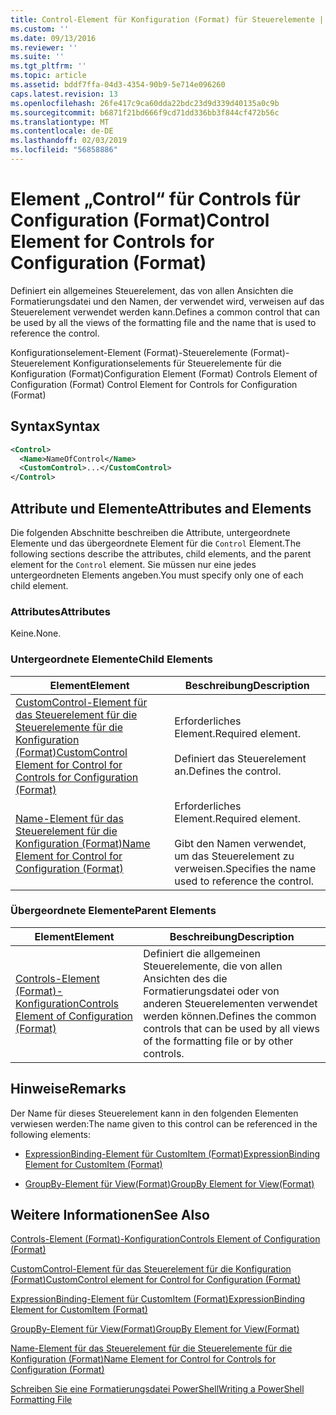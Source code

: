 ```yaml
---
title: Control-Element für Konfiguration (Format) für Steuerelemente | Microsoft-Dokumentation
ms.custom: ''
ms.date: 09/13/2016
ms.reviewer: ''
ms.suite: ''
ms.tgt_pltfrm: ''
ms.topic: article
ms.assetid: bddf7ffa-04d3-4354-90b9-5e714e096260
caps.latest.revision: 13
ms.openlocfilehash: 26fe417c9ca60dda22bdc23d9d339d40135a0c9b
ms.sourcegitcommit: b6871f21bd666f9cd71dd336bb3f844cf472b56c
ms.translationtype: MT
ms.contentlocale: de-DE
ms.lasthandoff: 02/03/2019
ms.locfileid: "56858886"
---
```

# <a name="control-element-for-controls-for-configuration-format"></a><span data-ttu-id="6a83f-102">Element „Control“ für Controls für Configuration (Format)</span><span class="sxs-lookup"><span data-stu-id="6a83f-102">Control Element for Controls for Configuration (Format)</span></span>

<span data-ttu-id="6a83f-103">Definiert ein allgemeines Steuerelement, das von allen Ansichten die Formatierungsdatei und den Namen, der verwendet wird, verweisen auf das Steuerelement verwendet werden kann.</span><span class="sxs-lookup"><span data-stu-id="6a83f-103">Defines a common control that can be used by all the views of the formatting file and the name that is used to reference the control.</span></span>

<span data-ttu-id="6a83f-104">Konfigurationselement-Element (Format)-Steuerelemente (Format)-Steuerelement Konfigurationselements für Steuerelemente für die Konfiguration (Format)</span><span class="sxs-lookup"><span data-stu-id="6a83f-104">Configuration Element (Format) Controls Element of Configuration (Format) Control Element for Controls for Configuration (Format)</span></span>

## <a name="syntax"></a><span data-ttu-id="6a83f-105">Syntax</span><span class="sxs-lookup"><span data-stu-id="6a83f-105">Syntax</span></span>

```xml
<Control>
  <Name>NameOfControl</Name>
  <CustomControl>...</CustomControl>
</Control>
```

## <a name="attributes-and-elements"></a><span data-ttu-id="6a83f-106">Attribute und Elemente</span><span class="sxs-lookup"><span data-stu-id="6a83f-106">Attributes and Elements</span></span>

<span data-ttu-id="6a83f-107">Die folgenden Abschnitte beschreiben die Attribute, untergeordnete Elemente und das übergeordnete Element für die `Control` Element.</span><span class="sxs-lookup"><span data-stu-id="6a83f-107">The following sections describe the attributes, child elements, and the parent element for the `Control` element.</span></span> <span data-ttu-id="6a83f-108">Sie müssen nur eine jedes untergeordneten Elements angeben.</span><span class="sxs-lookup"><span data-stu-id="6a83f-108">You must specify only one of each child element.</span></span>

### <a name="attributes"></a><span data-ttu-id="6a83f-109">Attributes</span><span class="sxs-lookup"><span data-stu-id="6a83f-109">Attributes</span></span>

<span data-ttu-id="6a83f-110">Keine.</span><span class="sxs-lookup"><span data-stu-id="6a83f-110">None.</span></span>

### <a name="child-elements"></a><span data-ttu-id="6a83f-111">Untergeordnete Elemente</span><span class="sxs-lookup"><span data-stu-id="6a83f-111">Child Elements</span></span>

|<span data-ttu-id="6a83f-112">Element</span><span class="sxs-lookup"><span data-stu-id="6a83f-112">Element</span></span>|<span data-ttu-id="6a83f-113">Beschreibung</span><span class="sxs-lookup"><span data-stu-id="6a83f-113">Description</span></span>|
|-------------|-----------------|
|[<span data-ttu-id="6a83f-114">CustomControl-Element für das Steuerelement für die Steuerelemente für die Konfiguration (Format)</span><span class="sxs-lookup"><span data-stu-id="6a83f-114">CustomControl Element for Control for Controls for Configuration (Format)</span></span>](./customcontrol-element-for-control-for-controls-for-configuration-format.md)|<span data-ttu-id="6a83f-115">Erforderliches Element.</span><span class="sxs-lookup"><span data-stu-id="6a83f-115">Required element.</span></span><br /><br /> <span data-ttu-id="6a83f-116">Definiert das Steuerelement an.</span><span class="sxs-lookup"><span data-stu-id="6a83f-116">Defines the control.</span></span>|
|[<span data-ttu-id="6a83f-117">Name-Element für das Steuerelement für die Konfiguration (Format)</span><span class="sxs-lookup"><span data-stu-id="6a83f-117">Name Element for Control for Configuration (Format)</span></span>](./name-element-for-control-for-controls-for-configuration-format.md)|<span data-ttu-id="6a83f-118">Erforderliches Element.</span><span class="sxs-lookup"><span data-stu-id="6a83f-118">Required element.</span></span><br /><br /> <span data-ttu-id="6a83f-119">Gibt den Namen verwendet, um das Steuerelement zu verweisen.</span><span class="sxs-lookup"><span data-stu-id="6a83f-119">Specifies the name used to reference the control.</span></span>|

### <a name="parent-elements"></a><span data-ttu-id="6a83f-120">Übergeordnete Elemente</span><span class="sxs-lookup"><span data-stu-id="6a83f-120">Parent Elements</span></span>

|<span data-ttu-id="6a83f-121">Element</span><span class="sxs-lookup"><span data-stu-id="6a83f-121">Element</span></span>|<span data-ttu-id="6a83f-122">Beschreibung</span><span class="sxs-lookup"><span data-stu-id="6a83f-122">Description</span></span>|
|-------------|-----------------|
|[<span data-ttu-id="6a83f-123">Controls-Element (Format)-Konfiguration</span><span class="sxs-lookup"><span data-stu-id="6a83f-123">Controls Element of Configuration (Format)</span></span>](./controls-element-for-configuration-format.md)|<span data-ttu-id="6a83f-124">Definiert die allgemeinen Steuerelemente, die von allen Ansichten des die Formatierungsdatei oder von anderen Steuerelementen verwendet werden können.</span><span class="sxs-lookup"><span data-stu-id="6a83f-124">Defines the common controls that can be used by all views of the formatting file or by other controls.</span></span>|

## <a name="remarks"></a><span data-ttu-id="6a83f-125">Hinweise</span><span class="sxs-lookup"><span data-stu-id="6a83f-125">Remarks</span></span>

<span data-ttu-id="6a83f-126">Der Name für dieses Steuerelement kann in den folgenden Elementen verwiesen werden:</span><span class="sxs-lookup"><span data-stu-id="6a83f-126">The name given to this control can be referenced in the following elements:</span></span>

- [<span data-ttu-id="6a83f-127">ExpressionBinding-Element für CustomItem (Format)</span><span class="sxs-lookup"><span data-stu-id="6a83f-127">ExpressionBinding Element for CustomItem (Format)</span></span>](./expressionbinding-element-for-customitem-for-controls-for-configuration-format.md)

- [<span data-ttu-id="6a83f-128">GroupBy-Element für View(Format)</span><span class="sxs-lookup"><span data-stu-id="6a83f-128">GroupBy Element for View(Format)</span></span>](./groupby-element-for-view-format.md)

## <a name="see-also"></a><span data-ttu-id="6a83f-129">Weitere Informationen</span><span class="sxs-lookup"><span data-stu-id="6a83f-129">See Also</span></span>

[<span data-ttu-id="6a83f-130">Controls-Element (Format)-Konfiguration</span><span class="sxs-lookup"><span data-stu-id="6a83f-130">Controls Element of Configuration (Format)</span></span>](./controls-element-for-configuration-format.md)

[<span data-ttu-id="6a83f-131">CustomControl-Element für das Steuerelement für die Konfiguration (Format)</span><span class="sxs-lookup"><span data-stu-id="6a83f-131">CustomControl element for Control for Configuration (Format)</span></span>](./customcontrol-element-for-control-for-controls-for-configuration-format.md)

[<span data-ttu-id="6a83f-132">ExpressionBinding-Element für CustomItem (Format)</span><span class="sxs-lookup"><span data-stu-id="6a83f-132">ExpressionBinding Element for CustomItem (Format)</span></span>](./expressionbinding-element-for-customitem-for-controls-for-configuration-format.md)

[<span data-ttu-id="6a83f-133">GroupBy-Element für View(Format)</span><span class="sxs-lookup"><span data-stu-id="6a83f-133">GroupBy Element for View(Format)</span></span>](./groupby-element-for-view-format.md)

[<span data-ttu-id="6a83f-134">Name-Element für das Steuerelement für die Steuerelemente für die Konfiguration (Format)</span><span class="sxs-lookup"><span data-stu-id="6a83f-134">Name Element for Control for Controls for Configuration (Format)</span></span>](./name-element-for-control-for-controls-for-configuration-format.md)

[<span data-ttu-id="6a83f-135">Schreiben Sie eine Formatierungsdatei PowerShell</span><span class="sxs-lookup"><span data-stu-id="6a83f-135">Writing a PowerShell Formatting File</span></span>](./writing-a-powershell-formatting-file.md)
